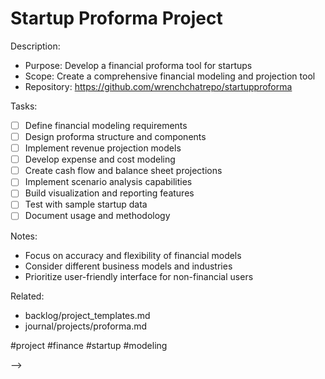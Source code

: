 # Startup Proforma Project

<!-- BACKLOG: Startup Proforma Project
created::2025-03-02T07:45:00Z
priority::medium
due::2025-04-05T00:00:00Z
owner::@dionedge
estimate::6h
project::proforma
-->

Description:
- Purpose: Develop a financial proforma tool for startups
- Scope: Create a comprehensive financial modeling and projection tool
- Repository: https://github.com/wrenchchatrepo/startupproforma

Tasks:
- [ ] Define financial modeling requirements
- [ ] Design proforma structure and components
- [ ] Implement revenue projection models
- [ ] Develop expense and cost modeling
- [ ] Create cash flow and balance sheet projections
- [ ] Implement scenario analysis capabilities
- [ ] Build visualization and reporting features
- [ ] Test with sample startup data
- [ ] Document usage and methodology

Notes:
- Focus on accuracy and flexibility of financial models
- Consider different business models and industries
- Prioritize user-friendly interface for non-financial users

Related:
- backlog/project_templates.md
- journal/projects/proforma.md

#project #finance #startup #modeling 
<!--
order::50
TODO::2025-03-02T06:22:22.528Z
<!--
PLANNING::2025-03-03T09:12:05.989Z
BACKLOG::2025-03-03T13:19:15.225Z
-->
-->